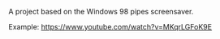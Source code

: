 A project based on the Windows 98 pipes screensaver.

Example: https://www.youtube.com/watch?v=MKqrLGFoK9E
